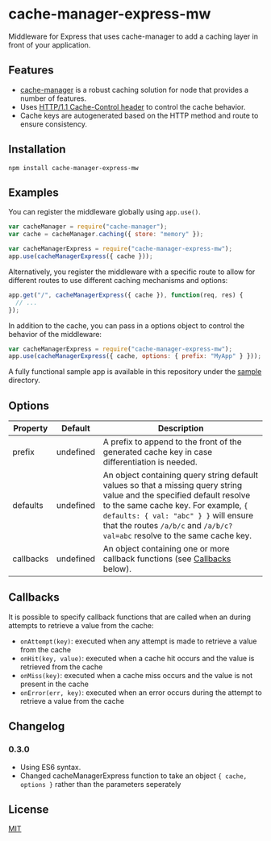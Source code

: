 # cache-manager-express-mw

Middleware for Express that uses cache-manager to add a caching layer in front of your application.

## Features

* [cache-manager](https://github.com/BryanDonovan/node-cache-manager) is a robust caching solution for node that provides a number of features.
* Uses [HTTP/1.1 Cache-Control header](https://www.w3.org/Protocols/rfc2616/rfc2616-sec14.html#sec14.9) to control the cache behavior.
* Cache keys are autogenerated based on the HTTP method and route to ensure consistency.

## Installation

    npm install cache-manager-express-mw

## Examples

You can register the middleware globally using ```app.use()```.
```js
var cacheManager = require("cache-manager");
var cache = cacheManager.caching({ store: "memory" });

var cacheManagerExpress = require("cache-manager-express-mw");
app.use(cacheManagerExpress({ cache }));
```

Alternatively, you register the middleware with a specific route to allow for different routes to use different caching mechanisms and options:
```js
app.get("/", cacheManagerExpress({ cache }), function(req, res) {
  // ...
});
```

In addition to the cache, you can pass in a options object to control the behavior of the middleware:
```js
var cacheManagerExpress = require("cache-manager-express-mw");
app.use(cacheManagerExpress({ cache, options: { prefix: "MyApp" } }));
```

A fully functional sample app is available in this repository under the [sample](sample) directory.

## Options

| Property  | Default   | Description                                                                                   |
| ----------|-----------|-----------------------------------------------------------------------------------------------|
| prefix    | undefined | A prefix to append to the front of the generated cache key in case differentiation is needed. |
| defaults  | undefined | An object containing query string default values so that a missing query string value and the specified default resolve to the same cache key. For example, ```{ defaults: { val: "abc" } }``` will ensure that the routes ```/a/b/c``` and ```/a/b/c?val=abc``` resolve to the same cache key.|
| callbacks | undefined | An object containing one or more callback functions (see [Callbacks](#callbacks) below).

## Callbacks

It is possible to specify callback functions that are called when an during attempts to retrieve a value from the cache:

* `onAttempt(key)`: executed when any attempt is made to retrieve a value from the cache
* `onHit(key, value)`: executed when a cache hit occurs and the value is retrieved from the cache
* `onMiss(key)`: executed when a cache miss occurs and the value is not present in the cache
* `onError(err, key)`: executed when an error occurs during the attempt to retrieve a value from the cache

## Changelog

### 0.3.0

* Using ES6 syntax.
* Changed cacheManagerExpress function to take an object `{ cache, options }` rather than the parameters seperately

## License

[MIT](LICENSE)
